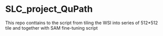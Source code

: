 # SLC_project_QuPath

This repo conttains to the script from tiling the WSI into series of 512*512 tile and together with SAM fine-tuning script
